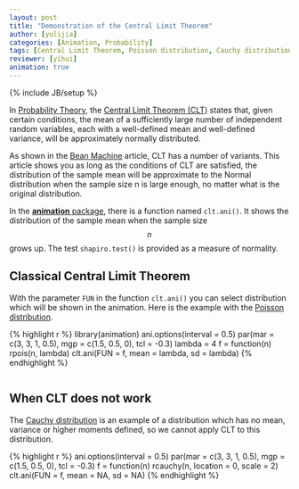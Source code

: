 ```yaml
---
layout: post
title: "Demonstration of the Central Limit Theorem"
author: [yulijia]
categories: [Animation, Probability]
tags: [Central Limit Theorem, Poisson distribution, Cauchy distribution]
reviewer: [yihui]
animation: true
---
```

{% include JB/setup %}

In [Probability Theory](http://en.wikipedia.org/wiki/Probability_theory), the [Central Limit
Theorem (CLT)](http://en.wikipedia.org/wiki/Central_limit_theorem) states that, given certain
conditions, the mean of a sufficiently large number of independent random variables, each with a
well-defined mean and well-defined variance, will be approximately normally distributed.

As shown in the [Bean Machine](/2013/04/bean-machine/) article, CLT has a number of variants. This
article shows you as long as the conditions of CLT are satisfied, the distribution of the sample
mean will be approximate to the Normal distribution when the sample size n is large enough, no
matter what is the original distribution.

In the [**animation** package](http://yihui.name/animation), there is a function named `clt.ani()`.
It shows the distribution of the sample mean when the sample size $$n$$ grows up. The test
`shapiro.test()` is provided as a measure of normality.

## Classical Central Limit Theorem

With the parameter `FUN` in the function `clt.ani()` you can select distribution which will be
shown in the animation. Here is the example with the [Poisson
distribution](http://en.wikipedia.org/wiki/Poisson_distribution).


{% highlight r %}
library(animation)
ani.options(interval = 0.5)
par(mar = c(3, 3, 1, 0.5), mgp = c(1.5, 0.5, 0), tcl = -0.3)
lambda = 4
f = function(n) rpois(n, lambda)
clt.ani(FUN = f, mean = lambda, sd = lambda)
{% endhighlight %}


<div class="scianimator">
<div id="poisson_clt" style="display: inline-block;">
</div>
</div>
<script type="text/javascript">
  (function($) {
    $(document).ready(function() {
      var imgs = Array(50);
      for (i=0; ; i++) {
        if (i == imgs.length) break;
        imgs[i] = "http://isu.r-forge.r-project.org/vistat/2013-04-15-central-limit-theorem/poisson-clt" + (i + 1) + ".png";
      }
      $("#poisson_clt").scianimator({
          "images": imgs,
          "delay": 500,
          "controls": ["first", "previous", "play", "next", "last", "loop", "speed"],
      });
      $("#poisson_clt").scianimator("play");
    });
  })(jQuery);
</script>


## When CLT does not work

The [Cauchy distribution](http://en.wikipedia.org/wiki/Cauchy_distribution) is an example of a
distribution which has no mean, variance or higher moments defined, so we cannot apply CLT to this
distribution.


{% highlight r %}
ani.options(interval = 0.5)
par(mar = c(3, 3, 1, 0.5), mgp = c(1.5, 0.5, 0), tcl = -0.3)
f = function(n) rcauchy(n, location = 0, scale = 2)
clt.ani(FUN = f, mean = NA, sd = NA)
{% endhighlight %}


<div class="scianimator">
<div id="cauchy_clt" style="display: inline-block;">
</div>
</div>
<script type="text/javascript">
  (function($) {
    $(document).ready(function() {
      var imgs = Array(50);
      for (i=0; ; i++) {
        if (i == imgs.length) break;
        imgs[i] = "http://isu.r-forge.r-project.org/vistat/2013-04-15-central-limit-theorem/cauchy-clt" + (i + 1) + ".png";
      }
      $("#cauchy_clt").scianimator({
          "images": imgs,
          "delay": 500,
          "controls": ["first", "previous", "play", "next", "last", "loop", "speed"],
      });
      $("#cauchy_clt").scianimator("play");
    });
  })(jQuery);
</script>

